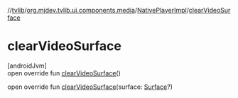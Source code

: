 //[tvlib](../../../index.md)/[org.mjdev.tvlib.ui.components.media](../index.md)/[NativePlayerImpl](index.md)/[clearVideoSurface](clear-video-surface.md)

# clearVideoSurface

[androidJvm]\
open override fun [clearVideoSurface](clear-video-surface.md)()

open override fun [clearVideoSurface](clear-video-surface.md)(surface: [Surface](https://developer.android.com/reference/kotlin/android/view/Surface.html)?)
